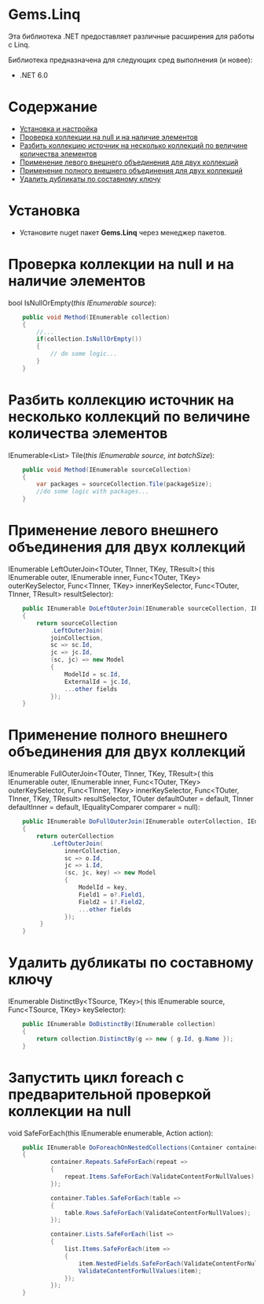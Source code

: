 # Gems.Linq

Эта библиотека .NET предоставляет различные расширения для работы с Linq. 

Библиотека предназначена для следующих сред выполнения (и новее):

* .NET 6.0

# Содержание

* [Установка и настройка](#установка)
* [Проверка коллекции на null и на наличие элементов](#проверка-коллекции-на-null-и-на-наличие-элементов)
* [Разбить коллекцию источник на несколько коллекций по величине количества элементов](#разбить-коллекцию-источник-на-несколько-коллекций-по-величине-количества-элементов)
* [Применение левого внешнего объединения для двух коллекций](#применение-левого-внешнего-объединения-для-двух-коллекций)
* [Применение полного внешнего объединения для двух коллекций](#применение-полного-внешнего-объединения-для-двух-коллекций)
* [Удалить дубликаты по составному ключу](#удалить-дубликаты-по-составному-ключу)

# Установка
- Установите nuget пакет **Gems.Linq** через менеджер пакетов.

# Проверка коллекции на null и на наличие элементов

bool IsNullOrEmpty<TSource>(_this IEnumerable<TSource> source_):
```csharp
    public void Method(IEnumerable collection)
    {
        //...
        if(collection.IsNullOrEmpty())
        {
            // do some logic...
        }
    }
```

# Разбить коллекцию источник на несколько коллекций по величине количества элементов
IEnumerable<List<TSource>> Tile<TSource>(_this IEnumerable<TSource> source, int batchSize_):
```csharp
    public void Method(IEnumerable sourceCollection)
    {
        var packages = sourceCollection.Tile(packageSize);
        //do some logic with packages...
    }
```

# Применение левого внешнего объединения для двух коллекций
IEnumerable<TResult> LeftOuterJoin<TOuter, TInner, TKey, TResult>(
  this IEnumerable<TOuter> outer,
  IEnumerable<TInner> inner,
  Func<TOuter, TKey> outerKeySelector,
  Func<TInner, TKey> innerKeySelector,
  Func<TOuter, TInner, TResult> resultSelector):
```csharp
    public IEnumerable DoLeftOuterJoin(IEnumerable sourceCollection, IEnumerable joinCollection)
    {
        return sourceCollection
            .LeftOuterJoin(
            joinCollection,
            sc => sc.Id,
            jc => jc.Id,
            (sc, jc) => new Model
            {
                ModelId = sc.Id,
                ExternalId = jc.Id,
                ...other fields
            });
    }
```

# Применение полного внешнего объединения для двух коллекций
IEnumerable<TResult> FullOuterJoin<TOuter, TInner, TKey, TResult>(
  this IEnumerable<TOuter> outer,
  IEnumerable<TInner> inner,
  Func<TOuter, TKey> outerKeySelector,
  Func<TInner, TKey> innerKeySelector,
  Func<TOuter, TInner, TKey, TResult> resultSelector,
  TOuter defaultOuter = default,
  TInner defaultInner = default,
  IEqualityComparer<TKey> comparer = null):
```csharp
    public IEnumerable DoFullOuterJoin(IEnumerable outerCollection, IEnumerable innerCollection)
    {
        return outerCollection
            .LeftOuterJoin(
                innerCollection,
                sc => o.Id,
                jc => i.Id,
                (sc, jc, key) => new Model
                {
                    ModelId = key,
                    Field1 = o?.Field1,
                    Field2 = i?.Field2,
                    ...other fields
                });
         }
    }
```

# Удалить дубликаты по составному ключу
IEnumerable<TSource> DistinctBy<TSource, TKey>(
  this IEnumerable<TSource> source,
  Func<TSource, TKey> keySelector):
```csharp
    public IEnumerable DoDistinctBy(IEnumerable collection)
    {
        return collection.DistinctBy(g => new { g.Id, g.Name });
    }
``` 

# Запустить цикл foreach с предварительной проверкой коллекции на null
void SafeForEach<T>(this IEnumerable<T> enumerable, Action<T> action):
```csharp
    public IEnumerable DoForeachOnNestedCollections(Container container)
    {
            container.Repeats.SafeForEach(repeat =>
            {
                repeat.Items.SafeForEach(ValidateContentForNullValues);
            });

            container.Tables.SafeForEach(table =>
            {
                table.Rows.SafeForEach(ValidateContentForNullValues);
            });

            container.Lists.SafeForEach(list =>
            {
                list.Items.SafeForEach(item =>
                {
                    item.NestedFields.SafeForEach(ValidateContentForNullValues);
                    ValidateContentForNullValues(item);
                });
            });
    }
``` 